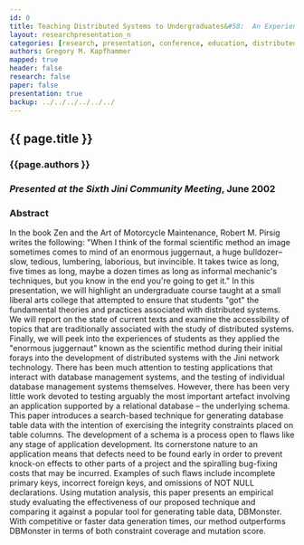 ```yaml
---
id: 0
title: Teaching Distributed Systems to Undergraduates&#58;  An Experience Report 
layout: researchpresentation_n
categories: [research, presentation, conference, education, distributed systems]
authors: Gregory M. Kapfhammer 
mapped: true 
header: false 
research: false 
paper: false
presentation: true
backup: ../../../../../../
---
```


## {{ page.title }} [<i class="fa fa-download"></i>]({{backup}}/download/research/presentations/jcm2002-kapfhammer-presentation-1.pdf "Download this Presentation!")

### {{page.authors }}

### <em>Presented at the Sixth Jini Community Meeting</em>, June 2002

### Abstract

In the book Zen and the Art of Motorcycle Maintenance, Robert M. Pirsig writes the following: "When I think of the
formal scientific method an image sometimes comes to mind of an enormous juggernaut, a huge bulldozer– slow, tedious,
lumbering, laborious, but invincible. It takes twice as long, five times as long, maybe a dozen times as long as
informal mechanic's techniques, but you know in the end you're going to get it." In this presentation, we will highlight
an undergraduate course taught at a small liberal arts college that attempted to ensure that students "got" the
fundamental theories and practices associated with distributed systems. We will report on the state of current texts and
examine the accessibility of topics that are traditionally associated with the study of distributed systems. Finally, we
will peek into the experiences of students as they applied the "enormous juggernaut" known as the scientific method
during their initial forays into the development of distributed systems with the Jini network technology.  There has
been much attention to testing applications that interact with database management systems, and the testing of
individual database management systems themselves. However, there has been very little work devoted to testing arguably
the most important artefact involving an application supported by a relational database – the underlying schema. This
paper introduces a search-based technique for generating database table data with the intention of exercising the
integrity constraints placed on table columns. The development of a schema is a process open to flaws like any stage of
application development. Its cornerstone nature to an application means that defects need to be found early in order to
prevent knock-on effects to other parts of a project and the spiralling bug-fixing costs that may be incurred. Examples
of such flaws include incomplete primary keys, incorrect foreign keys, and omissions of NOT NULL declarations. Using
mutation analysis, this paper presents an empirical study evaluating the effectiveness of our proposed technique and
comparing it against a popular tool for generating table data, DBMonster. With competitive or faster data generation
times, our method outperforms DBMonster in terms of both constraint coverage and mutation score.



